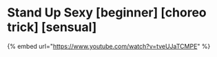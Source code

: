 # Stand Up Sexy \[beginner] \[choreo trick] \[sensual]



{% embed url="https://www.youtube.com/watch?v=tveUJaTCMPE" %}
